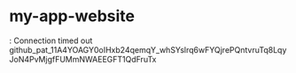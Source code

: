 # my-app-website
: Connection timed out
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
